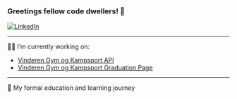 ### Greetings fellow code dwellers! 👋

[![LinkedIn](https://img.shields.io/badge/LinkedIn-blue?style=flat-square&logo=linkedin)](https://www.linkedin.com/in/huy-xuan-nguyen-299717212/)

---

🔭👯 I’m currently working on:

- [Vinderen Gym og Kampsport API](https://github.com/Hustlenut/VinderenApi)
- [Vinderen Gym og Kampsport Graduation Page](https://github.com/Hustlenut/vinderengymgrad)

---

🌱 My formal education and learning journey
<i class="fa-brands fa-java"></i>


<!--
**Hustlenut/Hustlenut** is a ✨ _special_ ✨ repository because its `README.md` (this file) appears on your GitHub profile.

Here are some ideas to get you started:

- 🔭 I’m currently working on ...
- 🌱 I’m currently learning ...
- 👯 I’m looking to collaborate on ...
- 🤔 I’m looking for help with ...
- 💬 Ask me about ...
- 📫 How to reach me: ...
- 😄 Pronouns: ...
- ⚡ Fun fact: ...
-->

